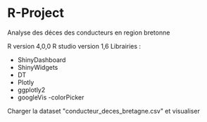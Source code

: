 # R-Project
Analyse des déces des conducteurs en region bretonne

R version 4,0,0
R studio version 1,6
Librairies : 
  - ShinyDashboard
  - ShinyWidgets
  - DT
  - Plotly
  - ggplotly2
  - googleVis
  -colorPicker
  
Charger la dataset "conducteur_deces_bretagne.csv" et visualiser
